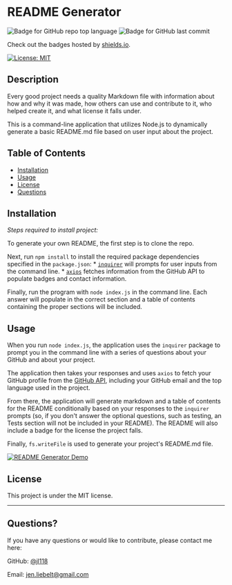 # README Generator
  ![Badge for GitHub repo top language](https://img.shields.io/github/languages/top/jl118/README-generator?style=flat&logo=appveyor) ![Badge for GitHub last commit](https://img.shields.io/github/last-commit/jl118/README-generator?style=flat&logo=appveyor)
  
  Check out the badges hosted by [shields.io](https://shields.io/).

  [![License: MIT](https://img.shields.io/badge/License-MIT-yellow.svg)](https://opensource.org/licenses/MIT)
  
  
  ## Description 

  Every good project needs a quality Markdown file with information about how and why it was made, how others can use and contribute to it, who helped create it, and what license it falls under. 
  
  This is a command-line application that utilizes Node.js to dynamically generate a basic README.md file based on user input about the project. 

  ## Table of Contents
  * [Installation](#installation)
  * [Usage](#usage)
  * [License](#license)
  * [Questions](#questions)
  
  ## Installation
  
  *Steps required to install project:*
  
  To generate your own README, the first step is to clone the repo. 
  
  Next, run `npm install` to install the required package dependencies specified in the `package.json`:
    * [`inquirer`](https://www.npmjs.com/package/inquirer) will prompts for user inputs from the command line.
    * [`axios`](https://www.npmjs.com/package/axios) fetches information from the GitHub API to populate badges and contact information.
  
  Finally, run the program with `node index.js` in the command line. Each answer will populate in the correct section and a table of contents containing the proper sections will be included.
  
  ## Usage 
  
  When you run `node index.js`, the application uses the `inquirer` package to prompt you in the command line with a series of questions about your GitHub and about your project.

  The application then takes your responses and uses `axios` to fetch your GitHub profile from the [GitHub API](https://developer.github.com/v3/), including your GitHub email and the top language used in the project.

  From there, the application will generate markdown and a table of contents for the README conditionally based on your responses to the `inquirer` prompts (so, if you don't answer the optional questions, such as testing, an Tests section will not be included in your README). The README will also include a badge for the license the project falls.

  Finally, `fs.writeFile` is used to generate your project's README.md file.

  [![README Generator Demo](./media/README-generator-demo.gif)](https://drive.google.com/file/d/1iGmKHUsnylhxjes7gOFQPEOp-3H4Q7G-/view)
  
  
    
  ## License
 
  This project is under the MIT license.
  
  ---
  
  ## Questions?
  
  If you have any questions or would like to contribute, please contact me here:
 
  GitHub: [@jl118](https://api.github.com/users/jl118)
  
  Email: jen.liebelt@gmail.com
  